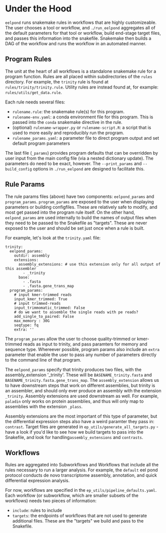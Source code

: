 # Under the Hood

`eelpond` runs snakemake rules in workflows that are highly customizeable. The user chooses a tool or workflow, and `./run_eelpond` aggregates all of the default parameters for that tool or workflow, build end-stage target files, and passes this information into the snakefile. Snakemake then builds a DAG of the workflow and runs the workflow in an automated manner.

## Program Rules

The unit at the heart of all workflows is a standalone snakemake rule for a program function. Rules are all placed within subdirectories of the `rules` directory. For example, the `trinity` rule is found at `rules/trinity/trinity.rule`. Utility rules are instead found at, for example: `rules/utils/get_data.rule`. 

Each rule needs several files:

  - `rulename.rule`: the snakemake rule(s) for this program.
  - `rulename-env.yaml`: a conda environment file for this program. This is passed into the `conda` snakemake directive in the rule.
  - (optional) `rulename-wrapper.py` or `rulename-script.R`: a script that is used to more easily and reproducibly run the program.
  - `rulename_params.yaml`: a parameter file to direct program output and set default program parameters

The last file (`_params`) provides program defaults that can be overridden by user input from the main config file (via a nested dictionary update). The parameters do need to be exact, however. The `--print_params` and `--build_config` options in `./run_eelpond` are designed to facilitate this. 

## Rule Params

The rule params files (above) have two components: `eelpond_params` and `program_params`. `program_params` are exposed to the user when displaying parameters or building configfiles. These are relatively safe to modify, and most get passed into the program rule itself. On the other hand, `eelpond_params` are used internally to build the names of output files when they need to be passed to the Snakefile as "targets". These are never exposed to the user and should be set just once when a rule is built. 

For example, let's look at the `trinity.yaml` file:

```
trinity:
  eelpond_params:
    outdir: assembly
    extensions:
      assembly_extensions: # use this extension only for all output of this assembler
        - _trinity
      base:
        - .fasta
        - .fasta.gene_trans_map
  program_params:
    # input kmer-trimmed reads
    input_kmer_trimmed: True
    # input trimmed-reads
    input_trimmomatic_trimmed: False
    # do we want to assemble the single reads with pe reads?
    add_single_to_paired: False
    max_memory : 30G
    seqtype: fq
    extra: ''
```
The `program_params` allow the user to choose quality-trimmed or kmer-trimmed reads as input to trinity, and pass paramters for memory and sequence type. Whereever possible, program params also include an `extra` parameter that enable the user to pass any number of parameters directly to the command line of that program.

The `eelpond_params` specify that trinity produces two files, with the assembly_extension '_trinity'. These will be `BASENAME_trinity.fasta` and `BASENAME_trinity.fasta.gene_trans_map`. The `assembly_extension` allows us to have downstream steps that work on different assemblies, but trinity is an assembler, and should only ever produce an assembly with the extension `_trinity`. Assembly extensions are used downstream as well. For example, `paladin` only works on protein assemblies, and
thus will only map to assemblies with the extension `_plass`.

Assembly extensions are the most important of this type of parameter, but the differential expression steps also have a weird paramter they pass in: `contrast`. Target files are generated in `ep_utils/generate_all_targets.py` - have a look if you'd like to see how we build targets to pass into the Snakefile, and look for handling`assembly_extensions` and `contrasts`.


## Workflows

Rules are aggregated into Subworkflows and Workflows that include all the rules necessary to run a larger analysis. For example, the `default` eel pond protocol conducts de novo transcriptome assembly, annotation, and quick differential expression analysis.

For now, workflows are specified in the `ep_utils/pipeline_defaults.yaml`. Each workflow (or subworkflow, which are smaller subsets of the workflows) needs two pieces of information: 

  - `include`: rules to include
  - `targets`: the endpoints of workflows that are not used to generate additional files. These are the "targets" we build and pass to the Snakefile.

